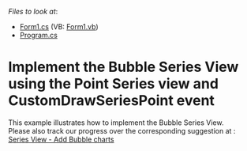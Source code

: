 <!-- default file list -->
*Files to look at*:

* [Form1.cs](./CS/Form1.cs) (VB: [Form1.vb](./VB/Form1.vb))
* [Program.cs](./CS/Program.cs)
<!-- default file list end -->
# Implement the Bubble Series View using the Point Series view and CustomDrawSeriesPoint event


<p>This example illustrates how to implement the Bubble Series View.<br />
Please also track our progress over the corresponding suggestion at : <a href="https://www.devexpress.com/Support/Center/p/AS4957">Series View - Add Bubble charts</a></p>

<br/>


